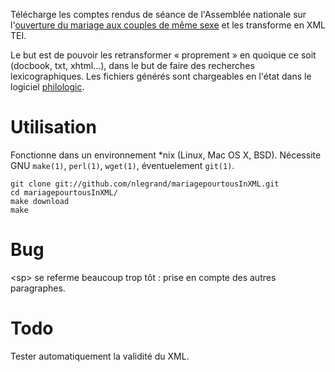 Télécharge les comptes rendus de séance de l'Assemblée nationale sur
l'[ouverture du mariage aux couples de même
sexe](http://www.assemblee-nationale.fr/14/dossiers/mariage_personnes_meme_sexe.asp)
et les transforme en XML TEI.

Le but est de pouvoir les retransformer « proprement » en quoique ce
soit (docbook, txt, xhtml...), dans le but de faire des recherches
lexicographiques. Les fichiers générés sont chargeables en l'état dans
le logiciel [philologic](https://sites.google.com/site/philologic3/).

Utilisation
===========

Fonctionne dans un environnement *nix (Linux, Mac OS X,
BSD). Nécessite GNU `make(1)`, `perl(1)`, `wget(1)`, éventuelement
`git(1)`.

    git clone git://github.com/nlegrand/mariagepourtousInXML.git
    cd mariagepourtousInXML/
    make download
    make

Bug
===

&lt;sp&gt; se referme beaucoup trop tôt : prise en compte des autres
paragraphes.

Todo
====

Tester automatiquement la validité du XML.
